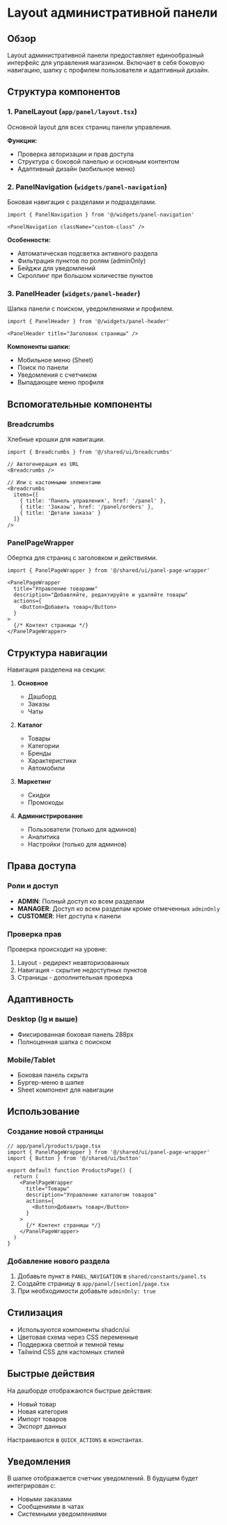 # Layout административной панели

## Обзор

Layout административной панели предоставляет единообразный интерфейс для управления магазином. Включает в себя боковую навигацию, шапку с профилем пользователя и адаптивный дизайн.

## Структура компонентов

### 1. PanelLayout (`app/panel/layout.tsx`)

Основной layout для всех страниц панели управления.

**Функции:**
- Проверка авторизации и прав доступа
- Структура с боковой панелью и основным контентом
- Адаптивный дизайн (мобильное меню)

### 2. PanelNavigation (`widgets/panel-navigation`)

Боковая навигация с разделами и подразделами.

```tsx
import { PanelNavigation } from '@/widgets/panel-navigation'

<PanelNavigation className="custom-class" />
```

**Особенности:**
- Автоматическая подсветка активного раздела
- Фильтрация пунктов по ролям (adminOnly)
- Бейджи для уведомлений
- Скроллинг при большом количестве пунктов

### 3. PanelHeader (`widgets/panel-header`)

Шапка панели с поиском, уведомлениями и профилем.

```tsx
import { PanelHeader } from '@/widgets/panel-header'

<PanelHeader title="Заголовок страницы" />
```

**Компоненты шапки:**
- Мобильное меню (Sheet)
- Поиск по панели
- Уведомления с счетчиком
- Выпадающее меню профиля

## Вспомогательные компоненты

### Breadcrumbs

Хлебные крошки для навигации.

```tsx
import { Breadcrumbs } from '@/shared/ui/breadcrumbs'

// Автогенерация из URL
<Breadcrumbs />

// Или с кастомными элементами
<Breadcrumbs 
  items={[
    { title: 'Панель управления', href: '/panel' },
    { title: 'Заказы', href: '/panel/orders' },
    { title: 'Детали заказа' }
  ]} 
/>
```

### PanelPageWrapper

Обертка для страниц с заголовком и действиями.

```tsx
import { PanelPageWrapper } from '@/shared/ui/panel-page-wrapper'

<PanelPageWrapper
  title="Управление товарами"
  description="Добавляйте, редактируйте и удаляйте товары"
  actions={
    <Button>Добавить товар</Button>
  }
>
  {/* Контент страницы */}
</PanelPageWrapper>
```

## Структура навигации

Навигация разделена на секции:

1. **Основное**
   - Дашборд
   - Заказы
   - Чаты

2. **Каталог**
   - Товары
   - Категории
   - Бренды
   - Характеристики
   - Автомобили

3. **Маркетинг**
   - Скидки
   - Промокоды

4. **Администрирование**
   - Пользователи (только для админов)
   - Аналитика
   - Настройки (только для админов)

## Права доступа

### Роли и доступ

- **ADMIN**: Полный доступ ко всем разделам
- **MANAGER**: Доступ ко всем разделам кроме отмеченных `adminOnly`
- **CUSTOMER**: Нет доступа к панели

### Проверка прав

Проверка происходит на уровне:
1. Layout - редирект неавторизованных
2. Навигация - скрытие недоступных пунктов
3. Страницы - дополнительная проверка

## Адаптивность

### Desktop (lg и выше)
- Фиксированная боковая панель 288px
- Полноценная шапка с поиском

### Mobile/Tablet
- Боковая панель скрыта
- Бургер-меню в шапке
- Sheet компонент для навигации

## Использование

### Создание новой страницы

```tsx
// app/panel/products/page.tsx
import { PanelPageWrapper } from '@/shared/ui/panel-page-wrapper'
import { Button } from '@/shared/ui/button'

export default function ProductsPage() {
  return (
    <PanelPageWrapper
      title="Товары"
      description="Управление каталогом товаров"
      actions={
        <Button>Добавить товар</Button>
      }
    >
      {/* Контент страницы */}
    </PanelPageWrapper>
  )
}
```

### Добавление нового раздела

1. Добавьте пункт в `PANEL_NAVIGATION` в `shared/constants/panel.ts`
2. Создайте страницу в `app/panel/[section]/page.tsx`
3. При необходимости добавьте `adminOnly: true`

## Стилизация

- Используются компоненты shadcn/ui
- Цветовая схема через CSS переменные
- Поддержка светлой и темной темы
- Tailwind CSS для кастомных стилей

## Быстрые действия

На дашборде отображаются быстрые действия:
- Новый товар
- Новая категория  
- Импорт товаров
- Экспорт данных

Настраиваются в `QUICK_ACTIONS` в константах.

## Уведомления

В шапке отображается счетчик уведомлений. В будущем будет интегрирован с:
- Новыми заказами
- Сообщениями в чатах
- Системными уведомлениями